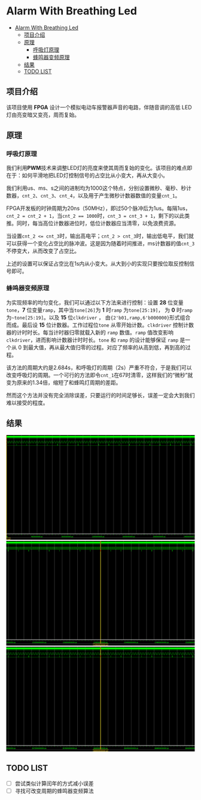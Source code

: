 # Alarm With Breathing Led

- [Alarm With Breathing Led](#alarm-with-breathing-led)
  - [项目介绍](#项目介绍)
  - [原理](#原理)
    - [呼吸灯原理](#呼吸灯原理)
    - [蜂鸣器变频原理](#蜂鸣器变频原理)
  - [结果](#结果)
  - [TODO LIST](#todo-list)


## 项目介绍

该项目使用 **FPGA** 设计一个模拟电动车报警器声音的电路，伴随音调的高低 LED 灯由亮变暗又变亮，周而复始。

## 原理

### 呼吸灯原理

我们利用**PWM**技术来调整LED灯的亮度来使其周而复始的变化。该项目的难点即在于：如何平滑地把LED灯控制信号的占空比从小变大，再从大变小。

我们利用us、ms、s之间的进制均为1000这个特点，分别设置微秒、毫秒、秒计数器，``cnt_2``、``cnt_3``、``cnt_4``，以及用于产生微秒计数器数值的变量``cnt_1``。

FPGA开发板的时钟周期为20ns（50MHz），即过50个脉冲后为1us。每隔1us，``cnt_2 = cnt_2 + 1``，当``cnt_2 == 1000``时，``cnt_3 = cnt_3 + 1``，剩下的以此类推。同时，每当高位计数器进位时，低位计数器应当清零，以免浪费资源。

当设置``cnt_2 <= cnt_3``时，输出高电平；``cnt_2 > cnt_3``时，输出低电平，我们就可以获得一个变化占空比的脉冲波。这是因为随着时间推进，ms计数器的值``cnt_3``不停变大，从而改变了占空比。

上述的设置可以保证占空比在1s内从小变大。从大到小的实现只要按位取反控制信号即可。

### 蜂鸣器变频原理

为实现频率的均匀变化，我们可以通过以下方法来进行控制：设置 **28** 位变量``tone``，**7** 位变量``ramp``，其中当``tone[26]``为 **1** 时``ramp`` 为``tone[25:19]``， 为 **0** 时``ramp`` 为``~tone[25:19]``。以及 **15** 位``clkdriver`` ， 由``{2'b01,ramp,6'b000000}``形式组合而成。最后设 **15** 位计数器。工作过程位``tone`` 从零开始计数。``clkdriver`` 控制计数器的计时时长。每当计时器归零就载入新的 ``ramp`` 数值。``ramp`` 值改变影响 ``clkdriver``，进而影响计数器计时时长。``tone`` 和 ``ramp`` 的设计能够保证 ``ramp`` 是一个从 0 到最大值，再从最大值归零的过程。对应了频率的从高到低，再到高的过程。

该方法的周期大约是2.684s，和呼吸灯的周期（2s）严重不符合，于是我们可以改变呼吸灯的周期。一个可行的方法即令``cnt_1``在67时清零，这样我们的“微秒”就变为原来的1.34倍，缩短了和蜂鸣灯周期的差距。

然而这个方法并没有完全消除误差，只要运行的时间足够长，误差一定会大到我们难以接受的程度。



## 结果

![0时刻](image/0.png)
![1.34s时刻](image/134.png)
![2.68s时刻](image/268.png)

## TODO LIST

- [ ] 尝试类似计算闰年的方式减小误差
- [ ] 寻找可改变周期的蜂鸣器变频算法
